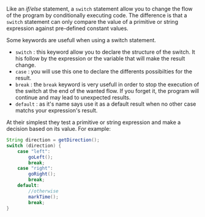 Like an _if/else_ statement, a `switch` statement allow you to change the flow of the program by conditionally executing code. The difference is that a `switch` statement can only compare the value of a primitive or string expression against pre-defined constant values.

Some keywords are usefull when using a switch statement.

- `switch` : this keyword allow you to declare the structure of the switch. It his follow by the expression or the variable that will make the result change.
- `case` : you will use this one to declare the differents possibilties for the result.
- `break` : the `break` keyword is very usefull in order to stop the execution of the switch at the end of the wanted flow. If you forget it, the program will continue and may lead to unexpected results.
- `default` : as it's name says use it as a default result when no other case matchs your expression's result.

At their simplest they test a primitive or string expression and make a decision based on its value. For example:

```java
String direction = getDirection();
switch (direction) {
    case "left":
        goLeft();
        break;
    case "right":
        goRight();
        break;
    default:
        //otherwise
        markTime();
        break;
}
```
